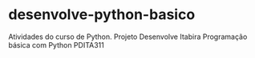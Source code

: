 # desenvolve-python-basico
Atividades do curso de Python.
Projeto Desenvolve Itabira
Programação básica com Python
PDITA311
